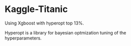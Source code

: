 # Kaggle-Titanic
Using Xgboost with hyperopt top 13%.

Hyperopt is a library for bayesian optmization tuning of the hyperparameters.
